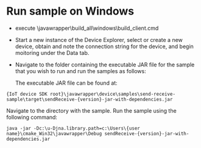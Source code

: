 
# Run sample on Windows

 * execute \javawrapper\build_all\windows\build_client.cmd
 * Start a new instance of the Device Explorer, 
   select or create a new device, obtain and note the connection string for the device, and begin moitoring under the Data tab. 
 * Navigate to the folder containing the executable JAR file for the sample that you wish to run and run the samples as follows:

   The executable JAR file can be found at:

  ```
  {IoT device SDK root}\javawrapper\device\samples\send-receive-sample\target\sendReceive-{version}-jar-with-dependencies.jar

  ```
   Navigate to the directory with the sample. Run the sample using the following command:

  ```
  java -jar -Dc:\u-Djna.library.path=c:\Users\{user name}\cmake_Win32\javawrapper\Debug sendReceive-{version}-jar-with-dependencies.jar
  ```
